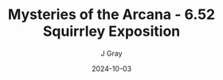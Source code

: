 ---
title: 'Mysteries of the Arcana - 6.52 Squirrley Exposition'
alt: 'Mysteries of the Arcana'
date: '2024-10-03'
author: 'J Gray'
artist: 'Keira'
---